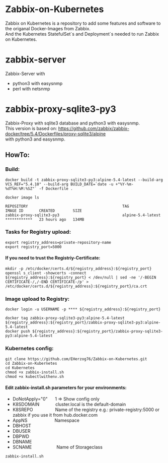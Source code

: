 # Zabbix-on-Kubernetes
Zabbix on Kubernetes is a repository to add some features and software to the origanal Docker-Images from Zabbix.  
And the Kubernetes StatefulSet´s and Deployment´s needed to run Zabbix on Kubernetes.

# zabbix-server
Zabbix-Server with  
<ul>
<li>python3 with easysnmp</li>
<li>perl with netsnmp</li>
</ul>

# zabbix-proxy-sqlite3-py3
Zabbix-Proxy with sqlite3 database and python3 with easysnmp.  
This version is based on:  https://github.com/zabbix/zabbix-docker/tree/5.4/Dockerfiles/proxy-sqlite3/alpine  
    with python3 and easysnmp.  

## HowTo:
### Build:
``docker build -t zabbix-proxy-sqlite3-py3:alpine-5.4-latest --build-arg VCS_REF="5.4.10" --build-arg BUILD_DATE=`date -u +"%Y-%m-%dT%H:%M:%SZ"` -f Dockerfile .``

`docker image ls`
```
REPOSITORY                                          TAG                 IMAGE ID       CREATED        SIZE
zabbix-proxy-sqlite3-py3                            alpine-5.4-latest   ************   23 hours ago   134MB
```

### Tasks for Registry upload:
`export registry_address=private-repository-name`  
`export registry_port=5000`  

#### If you need to trust the Registriy-Certificate:
`mkdir -p /etc/docker/certs.d/${registry_address}:${registry_port}`  
`openssl s_client -showcerts -connect ${registry_address}:${registry_port} < /dev/null | sed -ne '/-BEGIN CERTIFICATE-/,/-END CERTIFICATE-/p' > /etc/docker/certs.d/${registry_address}:${registry_port}/ca.crt`  

### Image upload to Registry:
`docker login -u USERNAME -p **** ${registry_address}:${registry_port}`  

`docker tag zabbix-proxy-sqlite3-py3:alpine-5.4-latest ${registry_address}:${registry_port}/zabbix-proxy-sqlite3-py3:alpine-5.4-latest`  
`docker push ${registry_address}:${registry_port}/zabbix-proxy-sqlite3-py3:alpine-5.4-latest`  

### Kubernetes config:
`git clone https://github.com/EHerzog76/Zabbix-on-Kubernetes.git`  
`cd Zabbix-on-Kubernetes`  
`cd Kubernetes`  
`chmod +x zabbix-install.sh`  
`chmod +x kubectlwithenv.sh`  
#### Edit zabbix-install.sh parameters for your environments:
<ul>
<li>DoNotApply="0"&nbsp;&nbsp;&nbsp;&nbsp;&nbsp;&nbsp;1 => Show config only</li>
<li>K8SDOMAIN&nbsp;&nbsp;&nbsp;&nbsp;&nbsp;&nbsp;&nbsp;&nbsp;&nbsp;&nbsp;&nbsp;&nbsp;&nbsp;cluster.local  is the default-domain</li>
<li>K8SREPO&nbsp;&nbsp;&nbsp;&nbsp;&nbsp;&nbsp;&nbsp;&nbsp;&nbsp;&nbsp;&nbsp;&nbsp;&nbsp;&nbsp;&nbsp;&nbsp;&nbsp;&nbsp;Name of the registry e.g.: private-registry:5000  or  
                                    zabbix   if you use it from hub.docker.com</li>
<li>AppNS&nbsp;&nbsp;&nbsp;&nbsp;&nbsp;&nbsp;&nbsp;&nbsp;&nbsp;&nbsp;&nbsp;&nbsp;&nbsp;&nbsp;&nbsp;&nbsp;&nbsp;&nbsp;&nbsp;&nbsp;&nbsp;&nbsp;Namespace</li>
<li>DBHOST</li>
<li>DBUSER</li>
<li>DBPWD</li>
<li>DBNAME</li>
<li>SCNAME&nbsp;&nbsp;&nbsp;&nbsp;&nbsp;&nbsp;&nbsp;&nbsp;&nbsp;&nbsp;&nbsp;&nbsp;&nbsp;&nbsp;&nbsp;&nbsp;&nbsp;&nbsp;&nbsp;&nbsp;Name of Storageclass</li>
</ul>

`zabbix-install.sh`  
